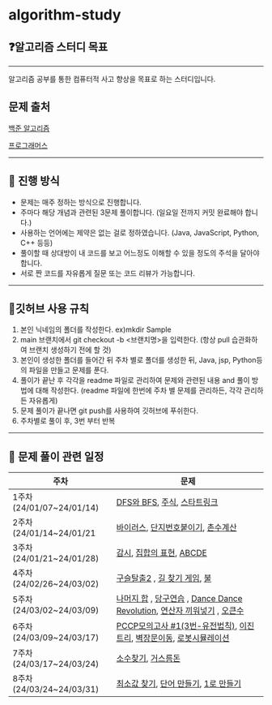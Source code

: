# algorithm-study

## ❓알고리즘 스터디 목표
- - -
알고리즘 공부를 통한 컴퓨터적 사고 향상을 목표로 하는 스터디입니다.

## 문제 출처 
[백준 알고리즘](https://www.acmicpc.net/)

[프로그래머스](https://programmers.co.kr/)

- - -
## 🤔 진행 방식
- 문제는 매주 정하는 방식으로 진행합니다.
- 주마다 해당 개념과 관련된 3문제 풀이합니다. (일요일 전까지 커밋 완료해야 합니다.)
- 사용하는 언어에는 제약은 없는 걸로 정하였습니다. (Java, JavaScript, Python, C++ 등등)
- 풀이할 때 상대방이 내 코드를 보고 어느정도 이해할 수 있을 정도의 주석을 달아야 합니다. 
- 서로 짠 코드를 자유롭게 질문 또는 코드 리뷰가 가능합니다.
- - -

## 🙏깃허브 사용 규칙 
1. 본인 닉네임의 폴더를 작성한다. ex)mkdir Sample
2. main 브랜치에서 git checkout -b <브랜치명>을 입력한다. (항상 pull 습관화하여 브랜치 생성하기 전에 할 것) 
3. 본인이 생성한 폴더를 들어간 뒤 주차 별로 폴더를 생성한 뒤, Java, jsp, Python등의 파일을 만들고 문제를 푼다.  
4. 풀이가 끝난 후 각각을 readme 파일로 관리하여 문제와 관련된 내용 and 풀이 방법에 대해 작성한다. (readme 파일에 한번에 주차 별 문제를 관리하든, 각각 관리하든 자유롭게) 
5. 문제 풀이가 끝나면 git push를 사용하여 깃허브에 푸쉬한다. 
6. 주차별로 풀이 후, 3번 부터 반복
- - -

## 📆 문제 풀이 관련 일정 
| 주차                     | 문제                                                                                                                                                                                                                                                                                           |
|------------------------|----------------------------------------------------------------------------------------------------------------------------------------------------------------------------------------------------------------------------------------------------------------------------------------------|
| 1주차(24/01/07~24/01/14) | [DFS와 BFS](https://www.acmicpc.net/problem/1260), [주식](https://www.acmicpc.net/problem/11501), [스타트링크](https://www.acmicpc.net/problem/5014)                                                                                                                                                 |
| 2주차(24/01/14~24/01/21  | [바이러스](https://www.acmicpc.net/problem/2606), [단지번호붙이기](https://www.acmicpc.net/problem/2667), [촌수계산](https://www.acmicpc.net/problem/2644)                                                                                                                                                  |
| 3주차(24/01/21~24/01/28) | [감시](https://www.acmicpc.net/problem/15683), [집합의 표현](https://www.acmicpc.net/problem/1717), [ABCDE](https://www.acmicpc.net/problem/13023)                                                                                                                                                  |
| 4주차(24/02/26~24/03/02) | [구슬탈출2](https://www.acmicpc.net/problem/13460) , [길 찾기 게임](https://school.programmers.co.kr/learn/courses/30/lessons/42892?language=java), [불](https://school.programmers.co.kr/learn/courses/30/lessons/42892?language=java)                                                                |
| 5주차(24/03/02~24/03/09) | [나머지 합](https://www.acmicpc.net/problem/10986) , [당구연습](https://school.programmers.co.kr/learn/courses/30/lessons/169198) , [Dance Dance Revolution](https://www.acmicpc.net/problem/2342), [연산자 끼워넣기](https://www.acmicpc.net/problem/14888) , [오큰수](https://www.acmicpc.net/problem/17298) |
| 6주차(24/03/09~24/03/17) | [PCCP모의고사 #1(3번-유전법칙)](https://school.programmers.co.kr/learn/courses/15008/lessons/121685), [이진트리](https://www.acmicpc.net/problem/13325), [벽장문이동](https://www.acmicpc.net/problem/2666), [로봇시뮬레이션](https://www.acmicpc.net/problem/2174)                                                   |
| 7주차(24/03/17~24/03/24) | [소수찾기](https://www.acmicpc.net/problem/1978), [거스름돈](https://www.acmicpc.net/problem/14916)                                                                                                                                                                                                  |
| 8주차(24/03/24~24/03/31) | [최소값 찾기](https://www.acmicpc.net/problem/11003), [단어 만들기](https://www.acmicpc.net/problem/1148), [1로 만들기](https://www.acmicpc.net/problem/1463)                                                                                                                                              |